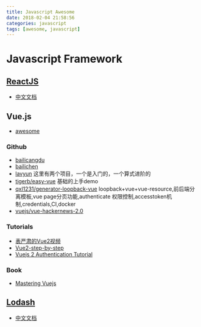 ```yaml
---
title: Javascript Awesome
date: 2018-02-04 21:58:56
categories: javascript
tags: [awesome, javascript]
---
```


# Javascript Framework
## [ReactJS](https://reactjs.org/)
- [中文文档](http://www.css88.com/react/)

<!-- more -->

## Vue.js
- [awesome](https://github.com/vuejs/awesome-vue#external-resources)

### Github
- [bailicangdu](https://github.com/bailicangdu)
- [bailichen](https://github.com/bailichen)
- [lavyun](https://github.com/lavyun) 这里有两个项目，一个是入门的，一个算式进阶的
- [tigerb/easy-vue](https://github.com/tigerb/easy-vue/) 基础的上手demo
- [qxl1231/generator-loopback-vue](https://github.com/qxl1231/generator-loopback-vue) loopback+vue+vue-resource,前后端分离模板,vue page分页功能,authenticate 权限控制,accesstoken机制,credentials,CI,docker
- [vuejs/vue-hackernews-2.0](https://github.com/vuejs/vue-hackernews-2.0)

### Tutorials
- [表严肃的Vue2视频](http://biaoyansu.com/18.0)
- [Vue2-step-by-step](https://laracasts.com/series/learn-vue-2-step-by-step)
- [Vuejs 2 Authentication Tutorial](https://auth0.com/blog/vuejs2-authentication-tutorial/)

### Book
- [Mastering Vuejs](https://masteringvuejs.com/)

## [Lodash](https://lodash.com/)
- [中文文档](http://www.css88.com/doc/lodash/)
